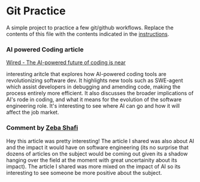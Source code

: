 # Git Practice
A simple project to practice a few git/github workflows.  Replace the contents of this file with the contents indicated in the [instructions](./instructions.md).

### AI powered Coding article
[Wired - The AI-powered future of coding is near](https://www.wired.com/ai-powered-coding/)

interesting aritcle that explores how AI-powered coding tools are revolutionizing software dev. It highlights new tools such as SWE-agent
which assist developers in debugging and amending code, making the process entirely more efficient. 
It also discusses the broader implications of AI's rode in coding, and what it means for the evolution of the software engineering role. 
It's interesting to see where AI can go and how it will affect the job market.


### Comment by [Zeba Shafi](https://github.com/agile-students-fall2025/2-git-practice-Zeba-Shafi)

Hey this article was pretty interesting! The article I shared was also about AI and the impact it would have on software engineering (its no surprise that dozens of articles on the subject would be coming out given its a shadow hanging over the field at the moment with great uncertainity about its impact). The article I shared was more mixed on the impact of AI so its interesting to see someone be more positive about the subject.

